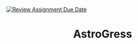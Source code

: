 [![Review Assignment Due Date](https://classroom.github.com/assets/deadline-readme-button-24ddc0f5d75046c5622901739e7c5dd533143b0c8e959d652212380cedb1ea36.svg)](https://classroom.github.com/a/7i_7W-n2)
<h1 align="center">AstroGress</h1>
<p align="center">
<img src="AstroGress/Assets/AstroGress-logo.png"width="500px>
</p>




| Aleksander Harakchiyski | Scrum Trainer  | 🟨 9A |

| Miroslav Markov |  Backend Developer  | 🟨 9A |

| Iliyan Stanchev| Backend Developer | 🟦 9G |

| Milan Nedelchev | Backend Developer  | 🟦 9G |

